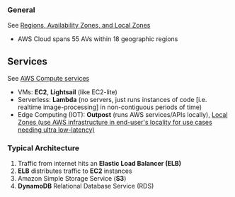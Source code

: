 ### General
See [Regions, Availability Zones, and Local Zones](https://docs.aws.amazon.com/AWSEC2/latest/UserGuide/using-regions-availability-zones.html)
* AWS Cloud spans 55 AVs within 18 geographic regions

## Services
See [AWS Compute services](https://aws.amazon.com/products/compute/)
* VMs: __EC2__, __Lightsail__ (like EC2-lite)
* Serverless: __Lambda__ (no servers, just runs instances of code [i.e. realtime image-processing] in non-contiguous periods of time)
* Edge Computing (IOT): __Outpost__ (runs AWS services/APIs locally), [Local Zones (use AWS infrastructure in end-user's locality for use cases needing ultra low-latency)](https://aws.amazon.com/about-aws/global-infrastructure/localzones/?c=cp&sec=srv)
### Typical Architecture
1. Traffic from internet hits an __Elastic Load Balancer (ELB)__
2. __ELB__ distributes traffic to __EC2__ instances
3. Amazon Simple Storage Service (__S3__)
4. __DynamoDB__ Relational Database Service (RDS)
